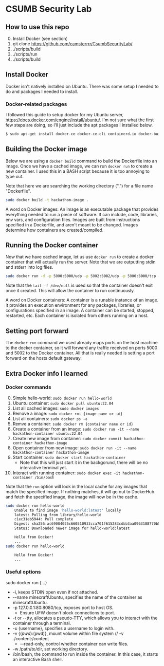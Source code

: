# CSUMB Security Lab

## How to use this repo

0. Install Docker (see section)
1. git clone https://github.com/camsterrrr/CsumbSecurityLab/
2. ./scripts/build
3. ./scripts/run
4. ./scripts/build

## Install Docker

Docker isn't natively installed on Ubuntu. There was some setup I needed to do and packages I needed to install.

### Docker-related packages

I followed this guide to setup docker for my Ubuntu server, https://docs.docker.com/engine/install/ubuntu/. I'm not sure what the first few steps are doing, so I'll just include the apt packages I installed below.

```BASH
$ sudo apt-get install docker-ce docker-ce-cli containerd.io docker-buildx-plugin docker-compose-plugin
```

## Building the Docker image

Below we are using a `docker build` command to build the Dockerfile into an image. Once we have a cached image, we can run `docker run` to create a new container. I used this in a BASH script because it is too annoying to type out.

Note that here we are searching the working directory (".") for a file name "Dockerfile". 

```BASH
sudo docker build -t hackathon-image .
```

A word on Docker images: An image is an executable package that provides everything needed to run a piece of software. It can include, code, libraries, env vars, and configuration files. Images are built from instructions specified in a Dockerfile, and aren't meant to be changed. Images determine how containers are created/compiled.

## Running the Docker container

Now that we have cached image, let us use `docker run` to create a docker container that will actually run the server. Note that we are outputting stdin and stderr into log files.

```BASH
sudo docker run -d -p 5000:5000/udp -p 5002:5002/udp -p 5000:5000/tcp -p 5002:5002/tcp --name hackathon-container hackathon-image tail -f /dev/null
```

Note that the `tail -f /dev/null` is used so that the container doesn't exit once it created. This will allow the container to run continuously.

A word on Docker containers: A container is a runable instance of an image. It provides an execution environment for any packages, libraries, or configurations specified in an image. A container can be started, stopped, restarted, etc. Each container is isolated from others running on a host.

## Setting port forward

The `docker run` command we used already maps ports on the host machine to the docker container, so it will forward any traffic received on ports 5000 and 5002 to the Docker container. All that is really needed is setting a port forward on the hosts default gateway.

## Extra Docker info I learned

### Docker commands

0. Simple hello-world: `sudo docker run hello-world`
1. Ubuntu container: `sudo docker pull ubuntu:22.04`
2. List all cached images: `sudo docker images`
3. Remove a image: `sudo docker rmi {image name or id}`
4. List all containers: `sudo docker ps -a`
5. Remve a container: `sudo docker rm {container name or id}`
6. Create a container from an image: `sudo docker run -it --name hackathon-container ubuntu:22.04`
7. Create new image from container: `sudo docker commit hackathon-container hackathon-image`
8. Open container from new image: `sudo docker run -it --name hackathon-container hackathon-image`
9. Start container: `sudo docker start hackathon-container`
	- Note that this will just start it in the backgorund, there will be no interactive terminal yet.
10. Interact with running container: `sudo docker exec -it hackathon-container /bin/bash`

Note that the `run` option will look in the local cache for any images that match the specified image. If nothing matches, it will go out to DockerHub and fetch the specified image, the image will now be in the cache.

```BASH
sudo docker run hello-world
	Unable to find image 'hello-world:latest' locally
	latest: Pulling from library/hello-world
	c1ec31eb5944: Pull complete
	Digest: sha256:ac69084025c660510933cca701f615283cdbb3aa0963188770b54c31c8962493
	Status: Downloaded newer image for hello-world:latest

	Hello from Docker!
	...
sudo docker run hello-world

	Hello from Docker!
	...
```

### Useful options

sudo docker run {...}
- -i, keeps STDIN open even if not attached.
- --name minecraftUbuntu, specifies the name of the container as minecraftUbuntu.
- -p 127.0.0.1:80:8080/tcp, exposes port to host OS.
	- Ensure UFW doesn't block connections to port.
- -t or --tty, allocates a pseudo-TTY, which allows you to interact with the container through a terminal.
- -u {username}, specifies a username to login with.
- -v {$(pwd):$(pwd)}, mount volume within file system // -v ./content:/content
	- --read-only, control whether container can write files.
- -w /path/to/dir, set working directory.
- /bin/bash, the command to run inside the container. In this case, it starts an interactive Bash shell.
